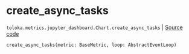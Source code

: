 # create_async_tasks
`toloka.metrics.jupyter_dashboard.Chart.create_async_tasks` | [Source code](https://github.com/Toloka/toloka-kit/blob/v1.2.0.post1/src/metrics/jupyter_dashboard.py#L103)

```python
create_async_tasks(metric: BaseMetric, loop: AbstractEventLoop)
```

